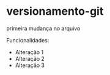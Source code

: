 # versionamento-git

primeira mudança no arquivo

Funcionalidades: 
 - Alteração 1
 - Alteração 2
 - Alteração 3

